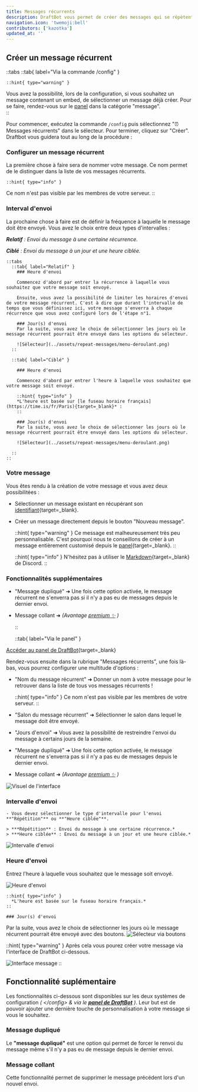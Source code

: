 ```yaml
---
title: Messages récurrents
description: DraftBot vous permet de créer des messages qui se répètent de manière récurrente, avec quelques fonctionnalités supplémentaires.
navigation.icon: 'twemoji:bell'
contributors: ['kazotka']
updated_at: ''
---
```


## Créer un message récurrent

::tabs
  ::tab{ label="Via la commande /config" }

    ::hint{ type="warning" }
Vous avez la possibilité, lors de la configuration, si vous souhaitez un message contenant un embed, de sélectionner un message déjà créer. Pour se faire, rendez-vous sur le [panel](/dashboard/first/messages) dans la catégorie "message".  
    ::

Pour commencer, exécutez la commande `/config` puis sélectionnez ":alarm_clock: Messages récurrents" dans le sélecteur. Pour terminer, cliquez sur "Créer". Draftbot vous guidera tout au long de la procédure :

### Configurer un message récurrent

La première chose à faire sera de nommer votre message. Ce nom permet de le distinguer dans la liste de vos messages récurrents.

    ::hint{ type="info" }
Ce nom n'est pas visible par les membres de votre serveur.
    ::

### Interval d'envoi

La prochaine chose à faire est de définir la fréquence à laquelle le message doit être envoyé. Vous avez le choix entre deux types d'intervalles :

***Relatif** : Envoi du message à une certaine récurrence.*

***Ciblé** : Envoi du message à un jour et une heure ciblée.*

    ::tabs
      ::tab{ label="Relatif" }
        ### Heure d'envoi
      
        Commencez d'abord par entrer la récurrence à laquelle vous souhaitez que votre message soit envoyé.

        Ensuite, vous avez la possibilité de limiter les horaires d'envoi de votre message récurrent. C'est à dire que durant l'intervalle de temps que vous définissez ici, votre message s'enverra à chaque récurrence que vous avez configuré lors de l'étape n°1.

        ### Jour(s) d'envoi
        Par la suite, vous avez le choix de sélectionner les jours où le message récurrent pourrait être envoyé dans les options du sélecteur.

        ![Sélecteur](../assets/repeat-messages/menu-deroulant.png)
      ::

      ::tab{ label="Ciblé" }
      
        ### Heure d'envoi
      
        Commencez d'abord par entrer l'heure à laquelle vous souhaitez que votre message soit envoyé.

        ::hint{ type="info" }
        *L'heure est basée sur [le fuseau horaire français](https://time.is/fr/Paris){target=_blank}* :
        ::
      
        ### Jour(s) d'envoi
        Par la suite, vous avez le choix de sélectionner les jours où le message récurrent pourrait être envoyé dans les options du sélecteur.

        ![Sélecteur](../assets/repeat-messages/menu-deroulant.png)

      ::
    ::  

### Votre message

Vous êtes rendu à la création de votre message et vous avez deux possibilitées :

- Sélectionner un message existant en récupérant son [identifiant](https://www.draftbot.fr/docs/autres/recuperer-un-identifiant#identifiant-dun-message){target=_blank}.
- Créer un message directement depuis le bouton "Nouveau message".

    ::hint{ type="warning" }
Ce message est malheureusement très peu personnalisable. C'est pourquoi nous te conseillons de créer à un message entièrement customisé depuis le [panel](/dashboard/first/messages){target=_blank}.
    ::

    ::hint{ type="info" }
N'hésitez pas à utiliser le [Markdown](https://support.discord.com/hc/en-us/articles/210298617-Markdown-Text-101-Chat-Formatting-Bold-Italic-Underline){target=_blank} de Discord.
    ::
  
### Fonctionnalités supplémentaires

- "Message dupliqué" ➜ Une fois cette option activée, le message récurrent ne s'enverra pas si il n'y a pas eu de messages depuis le dernier envoi.
- Message collant ➜ *(Avantage [premium ✨](https://www.draftbot.fr/premium/) )*
  
  ::
  
  ::tab{ label="Via le panel" }

[Accéder au panel de DraftBot](https://www.draftbot.fr/dashboard/user){target=_blank}

Rendez-vous ensuite dans la rubrique "Messages récurrents", une fois là-bas, vous pourrez configurer une multitude d'options :

- "Nom du message récurrent" ➜ Donner un nom à votre message pour le retrouver dans la liste de tous vos messages récurrents !

    ::hint{ type="info" }
Ce nom n'est pas visible par les membres de votre serveur.
    ::

- "Salon du message récurrent" ➜ Sélectionner le salon dans lequel le message doit être envoyé.
- "Jours d'envoi" ➜ Vous avez la possibilité de restreindre l'envoi du message à certains jours de la semaine.
- "Message dupliqué" ➜ Une fois cette option activée, le message récurrent ne s'enverra pas si il n'y a pas eu de messages depuis le dernier envoi.
- Message collant ➜ *(Avantage [premium ✨](https://www.draftbot.fr/premium/) )*

![Visuel de l'interface](../assets/repeat-messages/dashboard/dashboard-repeat-message.png)

### Intervalle d'envoi

    - Vous devez sélectionner le type d'intervalle pour l'envoi **"Répétition"** ou **"Heure ciblée"**.

    > ***Répétition** : Envoi du message à une certaine récurrence.*
    > ***Heure ciblée** : Envoi du message à un jour et une heure ciblée.*

![Intervalle d'envoi](../assets/repeat-messages/dashboard/view_interval_selector.png)

### Heure d'envoi

Entrez l'heure à laquelle vous souhaitez que le message soit envoyé.

  ![Heure d'envoi](../assets/repeat-messages/dashboard/view_hour_selector.png)

    ::hint{ type="info" }
      *L'heure est basée sur le fuseau horaire français.*
    ::

    ### Jour(s) d'envoi
Par la suite, vous avez le choix de sélectionner les jours où le message récurrent pourrait être envoyé avec des boutons.
![Sélecteur via boutons](../assets/repeat-messages/dashboard/days-selector.png)

  ::hint{ type="warning" }
Après cela vous pourez créer votre message via l'interface de DraftBot ci-dessous.

![Interface message](../assets/repeat-messages/dashboard/view_dashboard_message.png)
  ::

## Fonctionnalité suplémentaire

Les fonctionnalités ci-dessous sont disponibles sur les deux systèmes de configuration *( \</config> & via le **[panel de DraftBot](/dashboard/user)** )*. Leur but est de pouvoir ajouter une dernière touche de personnalisation à votre message si vous le souhaitez.

### Message dupliqué

Le **"message dupliqué"** est une option qui permet de forcer le renvoi du message même s'il n'y a pas eu de message depuis le dernier envoi.

### Message collant

Cette fonctionnalité permet de supprimer le message précédent lors d'un nouvel envoi.
